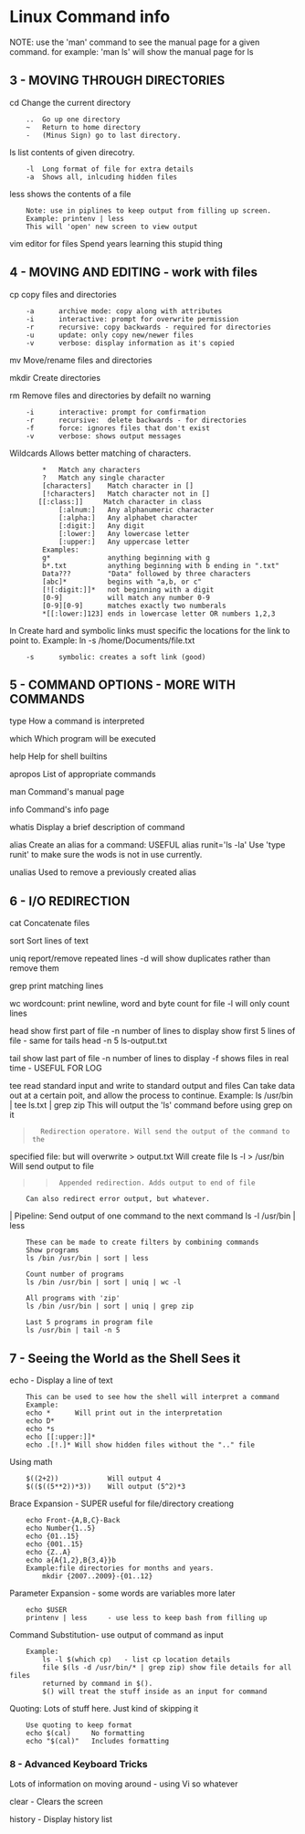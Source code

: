 # Linux Command info


NOTE: use the 'man' command to see the manual page for a given command. for
example: 'man ls' will show the manual page for ls

## 3 - MOVING THROUGH DIRECTORIES

cd      Change the current directory

        ..  Go up one directory
        ~   Return to home directory  
        -   (Minus Sign) go to last directory. 

ls      list contents of given direcotry.

        -l  Long format of file for extra details
        -a  Shows all, inlcuding hidden files

less    shows the contents of a file

        Note: use in piplines to keep output from filling up screen. 
        Example: printenv | less
        This will 'open' new screen to view output

vim     editor for files
        Spend years learning this stupid thing

## 4 - MOVING AND EDITING - work with files

cp      copy files and directories

        -a      archive mode: copy along with attributes
        -i      interactive: prompt for overwrite permission 
        -r      recursive: copy backwards - required for directories
        -u      update: only copy new/newer files
        -v      verbose: display information as it's copied

mv      Move/rename files and directories

mkdir   Create directories

rm      Remove files and directories by defailt no warning

        -i      interactive: prompt for comfirmation
        -r      recursive:  delete backwards - for directories
        -f      force: ignores files that don't exist
        -v      verbose: shows output messages

Wildcards   Allows better matching of characters.

            *   Match any characters
            ?   Match any single character
            [characters]    Match character in []
            [!characters]   Match character not in []
           [[:class:]]     Match character in class
                [:alnum:]   Any alphanumeric character
                [:alpha:]   Any alphabet character
                [:digit:]   Any digit
                [:lower:]   Any lowercase letter
                [:upper:]   Any uppercase letter 
            Examples:
            g*              anything beginning with g
            b*.txt          anything beginning with b ending in ".txt"
            Data???         "Data" followed by three characters
            [abc]*          begins with "a,b, or c"
            [![:digit:]]*   not beginning with a digit
            [0-9]           will match any number 0-9
            [0-9][0-9]      matches exactly two numberals
            *[[:lower:]123] ends in lowercase letter OR numbers 1,2,3 
 

ln      Create hard and symbolic links must specific the locations for the link
to point to. Example: ln -s /home/Documents/file.txt

        -s      symbolic: creates a soft link (good)


## 5 - COMMAND OPTIONS - MORE WITH COMMANDS

type    How a command is interpreted

which   Which program will be executed

help    Help for shell builtins

apropos List of appropriate commands

man     Command's manual page

info    Command's info page

whatis  Display a brief description of command

alias   Create an alias for a command: USEFUL
        alias runit='ls -la'    Use 'type runit' to make sure the wods is not
        in use currently. 

unalias Used to remove a previously created alias



## 6 - I/O REDIRECTION

cat     Concatenate files

sort    Sort lines of text

uniq    report/remove repeated lines
        -d      will show duplicates rather than remove them

grep    print matching lines

wc      wordcount: print newline, word and byte count for file
        -l      will only count lines

head    show first part of file
        -n      number of lines to display
        show first 5 lines of file - same for tails
        head -n 5 ls-output.txt

tail    show last part of file
        -n      number of lines to display
        -f      shows files in real time - USEFUL FOR LOG

tee     read standard input and write to standard output and files
        Can take data out at a certain poit, and allow the process to continue. 
        Example: 
        ls /usr/bin | tee ls.txt | grep zip
        This will output the 'ls' command before using grep on it
        
>       Redirection operatore. Will send the output of the command to the
specified file: but will overwrite
        > output.txt        Will create file
        ls -l > /usr/bin    Will send output to file 

>>      Appended redirection. Adds output to end of file
        Can also redirect error output, but whatever. 

|       Pipeline: Send output of one command to the next command
        ls -l /usr/bin | less

        These can be made to create filters by combining commands
        Show programs
        ls /bin /usr/bin | sort | less

        Count number of programs
        ls /bin /usr/bin | sort | uniq | wc -l 

        All programs with 'zip'
        ls /bin /usr/bin | sort | uniq | grep zip

        Last 5 programs in program file
        ls /usr/bin | tail -n 5


## 7 - Seeing the World as the Shell Sees it

echo    - Display a line of text

        This can be used to see how the shell will interpret a command
        Example:
        echo *      Will print out in the interpretation
        echo D*
        echo *s
        echo [[:upper:]]*
        echo .[!.]* Will show hidden files without the ".." file

Using math  

        $((2+2))            Will output 4
        $(($((5**2))*3))    Will output (5^2)*3

Brace Expansion - SUPER useful for file/directory creationg

        echo Front-{A,B,C}-Back  
        echo Number{1..5}
        echo {01..15}
        echo {001..15}
        echo {Z..A}
        echo a{A{1,2},B{3,4}}b
        Example:file directories for months and years.
            mkdir {2007..2009}-{01..12} 

Parameter Expansion - some words are variables more later

        echo $USER
        printenv | less     - use less to keep bash from filling up

Command Substitution- use output of command as input

        Example:
            ls -l $(which cp)   - list cp location details
            file $(ls -d /usr/bin/* | grep zip) show file details for all files
            returned by command in $().
            $() will treat the stuff inside as an input for command

Quoting: Lots of stuff here. Just kind of skipping it

        Use quoting to keep format
        echo $(cal)     No formatting
        echo "$(cal)"   Includes formatting



### 8 - Advanced Keyboard Tricks
Lots of information on moving around - using Vi so whatever

clear - Clears the screen

history - Display history list
